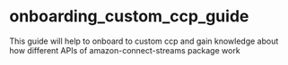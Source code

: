 # onboarding_custom_ccp_guide
This guide will help to onboard to custom ccp and gain knowledge about how different APIs of amazon-connect-streams package work
